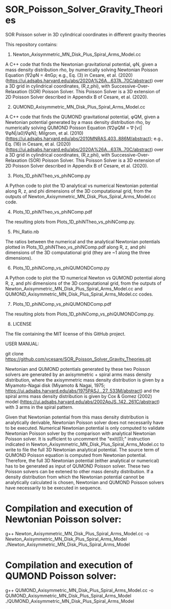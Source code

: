 # SOR_Poisson_Solver_Gravity_Theories
SOR Poisson solver in 3D cylindrical coordinates in different gravity theories

This repository contains:
1) Newton_Axisymmetric_MN_Disk_Plus_Spiral_Arms_Model.cc

A C++ code that finds the Newtonian gravitational potential, φN, given a mass density distribution rho, by numerically solving Newtonian Poisson Equation (∇2φN = 4πGρ; e.g., Eq. (3) in Cesare, et al. (2020) (https://ui.adsabs.harvard.edu/abs/2020A%26A...637A..70C/abstract) over a 3D grid in cylindrical coordinates, (R,z,phi), with Successive-Over-Relaxation (SOR) Poisson Solver. This Poisson Solver is a 3D extension of 2D Poisson Solver described in Appendix B of Cesare, et al. (2020).

2) QUMOND_Axisymmetric_MN_Disk_Plus_Spiral_Arms_Model.cc

A C++ code that finds the QUMOND gravitational potential, φQM, given a Newtonian potential generated by a mass density distribution rho, by numerically solving QUMOND Poisson Equation (∇2φQM = ∇·[ν(|∇φN|/a0)∇φN]; Milgrom, et al. (2010) (https://ui.adsabs.harvard.edu/abs/2010MNRAS.403..886M/abstract); e.g., Eq. (16) in Cesare, et al. (2020) (https://ui.adsabs.harvard.edu/abs/2020A%26A...637A..70C/abstract) over a 3D grid in cylindrical coordinates, (R,z,phi), with Successive-Over-Relaxation (SOR) Poisson Solver. This Poisson Solver is a 3D extension of 2D Poisson Solver described in Appendix B of Cesare, et al. (2020).

3) Plots_1D_phiNTheo_vs_phiNComp.py

A Python code to plot the 1D analytical vs numerical Newtonian potential along R, z, and phi dimensions of the 3D computational grid, from the outputs of Newton_Axisymmetric_MN_Disk_Plus_Spiral_Arms_Model.cc code.

4) Plots_1D_phiNTheo_vs_phiNComp.pdf

The resulting plots from Plots_1D_phiNTheo_vs_phiNComp.py.

5) Phi_Ratio.nb

The ratios between the numerical and the analytical Newtonian potentials plotted in Plots_1D_phiNTheo_vs_phiNComp.pdf along R, z, and phi dimensions of the 3D computational grid (they are ~1 along the three dimensions).

6) Plots_1D_phiNComp_vs_phiQUMONDComp.py

A Python code to plot the 1D numerical Newton vs QUMOND potential along R, z, and phi dimensions of the 3D computational grid, from the outputs of Newton_Axisymmetric_MN_Disk_Plus_Spiral_Arms_Model.cc and QUMOND_Axisymmetric_MN_Disk_Plus_Spiral_Arms_Model.cc codes.

7) Plots_1D_phiNComp_vs_phiQUMONDComp.pdf

The resulting plots from Plots_1D_phiNComp_vs_phiQUMONDComp.py.

8) LICENSE

The file containing the MIT license of this GitHub project.


USER MANUAL:

git clone https://github.com/vcesare/SOR_Poisson_Solver_Gravity_Theories.git

Newtonian and QUMOND potentials generated by these two Poisson solvers are generated by an axisymmetric + spiral arms mass density distribution, where the axisymmetric mass density distribution is given by a Miyamoto-Nagai disk (Miyamoto & Nagai, 1975; https://ui.adsabs.harvard.edu/abs/1975PASJ...27..533M/abstract) and the spiral arms mass density distribution is given by Cox & Gomez (2002) model (https://ui.adsabs.harvard.edu/abs/2002ApJS..142..261C/abstract) with 3 arms in the spiral pattern.

Given that Newtonian potential from this mass density distribution is analytically derivable, Newtonian Poisson solver does not necessarily have to be executed. Numerical Newtonian potential is only computed to validate Newtonian Poisson solver by the comparison with analytical Newtonian Poisson solver. It is sufficient to uncomment the "exit(0);" instruction indicated in Newton_Axisymmetric_MN_Disk_Plus_Spiral_Arms_Model.cc to write to file the full 3D Newtonian analytical potential. The source term of QUMOND Poisson equation is computed from Newtonian potential. Therefore, the full 3D Newtonian potential (either analytical or numerical) has to be generated as input of QUMOND Poisson solver. These two Poisson solvers can be extened to other mass density distribution. If a density distribution from which the Newtonian potential cannot be analytically calculated is chosen, Newtonian and QUMOND Poisson solvers have necessarily to be executed in sequence.


# Compilation and execution of Newtonian Poisson solver:
g++ Newton_Axisymmetric_MN_Disk_Plus_Spiral_Arms_Model.cc -o Newton_Axisymmetric_MN_Disk_Plus_Spiral_Arms_Model
./Newton_Axisymmetric_MN_Disk_Plus_Spiral_Arms_Model

# Compilation and execution of QUMOND Poisson solver:
g++ QUMOND_Axisymmetric_MN_Disk_Plus_Spiral_Arms_Model.cc -o QUMOND_Axisymmetric_MN_Disk_Plus_Spiral_Arms_Model
./QUMOND_Axisymmetric_MN_Disk_Plus_Spiral_Arms_Model
